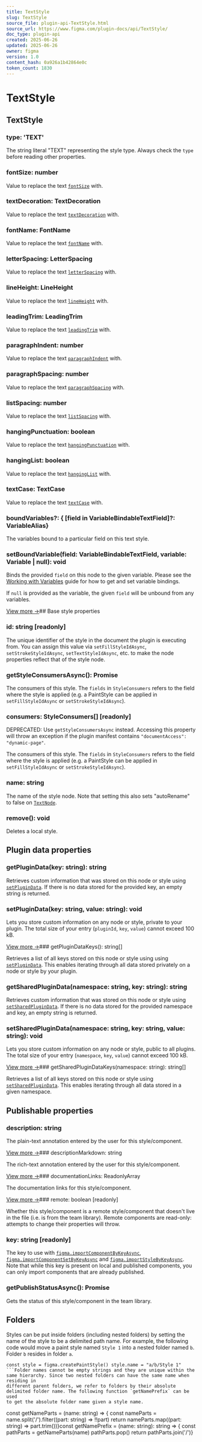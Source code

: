 ```yaml
---
title: TextStyle
slug: TextStyle
source_file: plugin-api-TextStyle.html
source_url: https://www.figma.com/plugin-docs/api/TextStyle/
doc_type: plugin-api
created: 2025-06-26
updated: 2025-06-26
owner: figma
version: 1.0
content_hash: 0a926a1b42864e0c
token_count: 1830
---
```

# TextStyle

## TextStyle

### type: 'TEXT'

The string literal "TEXT" representing the style type. Always check the `type` before reading other properties.

### fontSize: number

Value to replace the text [`fontSize`](/plugin-docs/api/TextNode/#fontsize) with.

### textDecoration: TextDecoration

Value to replace the text [`textDecoration`](/plugin-docs/api/TextNode/#textdecoration) with.

### fontName: FontName

Value to replace the text [`fontName`](/plugin-docs/api/TextNode/#fontname) with.

### letterSpacing: LetterSpacing

Value to replace the text [`letterSpacing`](/plugin-docs/api/TextNode/#letterspacing) with.

### lineHeight: LineHeight

Value to replace the text [`lineHeight`](/plugin-docs/api/TextNode/#lineheight) with.

### leadingTrim: LeadingTrim

Value to replace the text [`leadingTrim`](/plugin-docs/api/TextNode/#leadingtrim) with.

### paragraphIndent: number

Value to replace the text [`paragraphIndent`](/plugin-docs/api/TextNode/#paragraphindent) with.

### paragraphSpacing: number

Value to replace the text [`paragraphSpacing`](/plugin-docs/api/TextNode/#paragraphspacing) with.

### listSpacing: number

Value to replace the text [`listSpacing`](/plugin-docs/api/TextNode/#listspacing) with.

### hangingPunctuation: boolean

Value to replace the text [`hangingPunctuation`](/plugin-docs/api/TextNode/#hangingpunctuation) with.

### hangingList: boolean

Value to replace the text [`hangingList`](/plugin-docs/api/TextNode/#hanginglist) with.

### textCase: TextCase

Value to replace the text [`textCase`](/plugin-docs/api/TextNode/#textcase) with.

### boundVariables?: { [field in VariableBindableTextField]?: VariableAlias}

The variables bound to a particular field on this text style.

### setBoundVariable(field: VariableBindableTextField, variable: Variable | null): void

Binds the provided `field` on this node to the given variable. Please see the [Working with Variables](/plugin-docs/working-with-variables/) guide for how to get and set variable bindings.

If `null` is provided as the variable, the given `field` will be unbound from any variables.

[View more →](/plugin-docs/api/properties/TextStyle-setboundvariable/)## Base style properties

### id: string [readonly]

The unique identifier of the style in the document the plugin is executing from. You can assign this value via `setFillStyleIdAsync`, `setStrokeStyleIdAsync`, `setTextStyleIdAsync`, etc. to make the node properties reflect that of the style node.

### getStyleConsumersAsync(): Promise

The consumers of this style. The `fields` in `StyleConsumers` refers to the field where the style is applied (e.g. a PaintStyle can be applied in `setFillStyleIdAsync` or `setStrokeStyleIdAsync`).

### consumers: StyleConsumers[] [readonly]

DEPRECATED: Use `getStyleConsumersAsync` instead. Accessing this property will throw an exception if the plugin manifest contains `"documentAccess": "dynamic-page"`.

The consumers of this style. The `fields` in `StyleConsumers` refers to the field where the style is applied (e.g. a PaintStyle can be applied in `setFillStyleIdAsync` or `setStrokeStyleIdAsync`).

### name: string

The name of the style node. Note that setting this also sets "autoRename" to false on [`TextNode`](/plugin-docs/api/TextNode/).

### remove(): void

Deletes a local style.

## Plugin data properties

### getPluginData(key: string): string

Retrieves custom information that was stored on this node or style using [`setPluginData`](/plugin-docs/api/properties/nodes-setplugindata/). If there is no data stored for the provided key, an empty string is returned.

### setPluginData(key: string, value: string): void

Lets you store custom information on any node or style, private to your plugin. The total size of your entry (`pluginId`, `key`, `value`) cannot exceed 100 kB.

[View more →](/plugin-docs/api/properties/nodes-setplugindata/)### getPluginDataKeys(): string[]

Retrieves a list of all keys stored on this node or style using using [`setPluginData`](/plugin-docs/api/properties/nodes-setplugindata/). This enables iterating through all data stored privately on a node or style by your plugin.

### getSharedPluginData(namespace: string, key: string): string

Retrieves custom information that was stored on this node or style using [`setSharedPluginData`](/plugin-docs/api/properties/nodes-setsharedplugindata/). If there is no data stored for the provided namespace and key, an empty string is returned.

### setSharedPluginData(namespace: string, key: string, value: string): void

Lets you store custom information on any node or style, public to all plugins. The total size of your entry (`namespace`, `key`, `value`) cannot exceed 100 kB.

[View more →](/plugin-docs/api/properties/nodes-setsharedplugindata/)### getSharedPluginDataKeys(namespace: string): string[]

Retrieves a list of all keys stored on this node or style using [`setSharedPluginData`](/plugin-docs/api/properties/nodes-setsharedplugindata/). This enables iterating through all data stored in a given namespace.

## Publishable properties

### description: string

The plain-text annotation entered by the user for this style/component.

[View more →](/plugin-docs/api/properties/nodes-description/)### descriptionMarkdown: string

The rich-text annotation entered by the user for this style/component.

[View more →](/plugin-docs/api/properties/nodes-descriptionmarkdown/)### documentationLinks: ReadonlyArray

The documentation links for this style/component.

[View more →](/plugin-docs/api/properties/nodes-documentationlinks/)### remote: boolean [readonly]

Whether this style/component is a remote style/component that doesn't live in the file (i.e. is from the team library). Remote components are read-only: attempts to change their properties will throw.

### key: string [readonly]

The key to use with [`figma.importComponentByKeyAsync`](/plugin-docs/api/figma/#importcomponentbykeyasync), [`figma.importComponentSetByKeyAsync`](/plugin-docs/api/figma/#importcomponentsetbykeyasync) and [`figma.importStyleByKeyAsync`](/plugin-docs/api/figma/#importstylebykeyasync). Note that while this key is present on local and published components, you can only import components that are already published.

### getPublishStatusAsync(): Promise

Gets the status of this style/component in the team library.

## Folders

Styles can be put inside folders (including nested folders) by setting the name of the style to be a delimited path name.
For example, the following code would move a paint style named `Style 1` into a nested folder named `b`. Folder `b` resides in folder `a`. 

```
const style = figma.createPaintStyle() style.name = "a/b/Style 1"
```Folder names cannot be empty strings and they are unique within the same hierarchy. Since two nested folders can have the same name when residing in
different parent folders, we refer to folders by their absolute delimited folder name. The following function `getNamePrefix` can be used
to get the absolute folder name given a style name. 

```
const getNameParts = (name: string) => { const nameParts = name.split('/').filter((part: string) => !!part) return nameParts.map((part: string) => part.trim())}const getNamePrefix = (name: string): string => { const pathParts = getNameParts(name) pathParts.pop() return pathParts.join('/')}
```